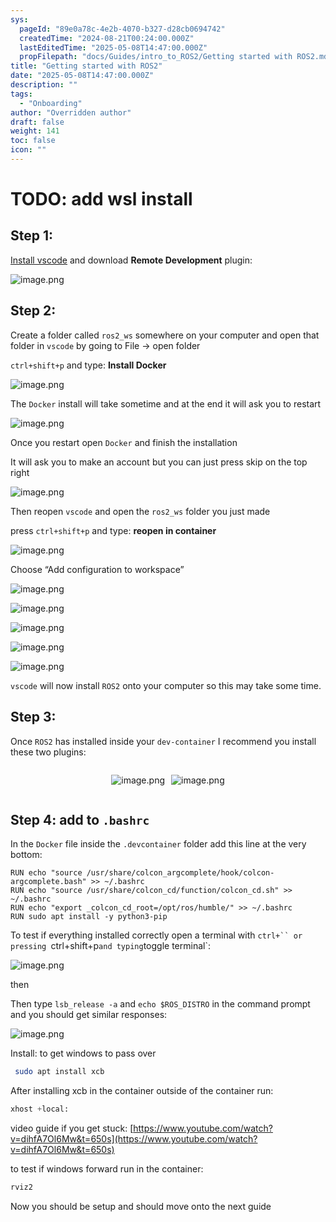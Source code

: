 ```yaml
---
sys:
  pageId: "89e0a78c-4e2b-4070-b327-d28cb0694742"
  createdTime: "2024-08-21T00:24:00.000Z"
  lastEditedTime: "2025-05-08T14:47:00.000Z"
  propFilepath: "docs/Guides/intro_to_ROS2/Getting started with ROS2.md"
title: "Getting started with ROS2"
date: "2025-05-08T14:47:00.000Z"
description: ""
tags:
  - "Onboarding"
author: "Overridden author"
draft: false
weight: 141
toc: false
icon: ""
---
```


# TODO: add wsl install

## Step 1:

[Install vscode](https://code.visualstudio.com/download) and download **Remote Development** plugin:

![image.png](https://prod-files-secure.s3.us-west-2.amazonaws.com/d518164a-d88e-44d1-a4ee-3adb3bd8bce0/efb52993-1881-4a40-b95e-6f020334f022/image.png?X-Amz-Algorithm=AWS4-HMAC-SHA256&X-Amz-Content-Sha256=UNSIGNED-PAYLOAD&X-Amz-Credential=ASIAZI2LB466ZVWXTQ3L%2F20250509%2Fus-west-2%2Fs3%2Faws4_request&X-Amz-Date=20250509T004119Z&X-Amz-Expires=3600&X-Amz-Security-Token=IQoJb3JpZ2luX2VjENf%2F%2F%2F%2F%2F%2F%2F%2F%2F%2FwEaCXVzLXdlc3QtMiJHMEUCID3j1j8KjWXq5qn4NsXxFS4b%2B5EA2ygpZSEnk2zCBeW%2BAiEAqSmraEgjeqCeW32GGo3bXjHpXgTTQyJXhHyQ8qIXDggqiAQIgP%2F%2F%2F%2F%2F%2F%2F%2F%2F%2FARAAGgw2Mzc0MjMxODM4MDUiDN3rY7mvcgdIljVwOSrcAy36yDND8nHXVcgyv0AoIKyhZq1LYAMbt3lpUQZ2tKp2XoVUZ7cVRVmZrO3o8Ams3qzuyOHnY2RFb%2BLo0LbfuhdKt9wzJIxoVltXC1LsipXTcQWYiITwTZ42mW3e16ISjNDBjedSI5uCETEzFUIvSz48AnZnJTQwJHPOXyykUp7h1pPaivAoaQAbPR%2B6MvopVRVvlPY96LhRb1Vz7T%2BTqS6HBfBosm3vrLU6A5FJLsBILlqk088j0POcnKgBKieOk%2F7EM4Y03M1V3u0DAplgsK2WigrMgseUREs%2BeJIBrEinNeZIUpqcavny9Qp8hvO%2FpGPaA2%2BjvtA7jyRqCQdvhczX8jYkHBv7fULaP3zc1EVtHZEM6bwsdzIYDC7iO%2BqkOm3b8AOZpCrLtVfY%2FZDW5CVJwZ%2BaRaQpjONQxqL6E7XU4o6XSnSbeNmNJ5UPVTnUVHoTu4ypNHsHTNTIMsgl%2FmHqSeB0WzCi6LgI6amb4eqGZb9ew2ZzYEcJCOysDXeFMD558n9kRULKmliiwMcIAxQHbxwe9VRRAJ%2BtQtpQye2y8WfoquwZ2BTIMWV3ifRhpR99nNPZGHIgp0QL85KNrPy7EtunhRx%2FEQMX%2F6yVyuF2wyiErw1MiT71GhjNMNLj9MAGOqUBb2CFZ0PDGbY4X21lyXy%2B5gKXO19grbSH7zPei0ywyDy8ttCXOizl1l22W8vXjD209H4BRumKbeTt7TuibH2OPrTq%2BIFSVBwH%2F4qkvq%2BJOZL3lVIE3qzWG0zeQjJm8KIT4jIaalQm8DlHHesmvFpBiABpgJgu1FDIOzEdHZSzB8Q0f%2BklCa0QCCOSKXo3BomVtZbblPveh%2BFZpt036vwX3yTexjX2&X-Amz-Signature=04bd1b15c35cd0ca76e159f2840c65c817c7b600072e3416d0bbd56fc01f16da&X-Amz-SignedHeaders=host&x-id=GetObject)

## Step 2:

Create a folder called `ros2_ws` somewhere on your computer and open that folder in `vscode` by going to File → open folder 

`ctrl+shift+p` and type: **Install Docker**

![image.png](https://prod-files-secure.s3.us-west-2.amazonaws.com/d518164a-d88e-44d1-a4ee-3adb3bd8bce0/2269dc0e-1cd5-47ff-bceb-c04ad9b2eab0/image.png?X-Amz-Algorithm=AWS4-HMAC-SHA256&X-Amz-Content-Sha256=UNSIGNED-PAYLOAD&X-Amz-Credential=ASIAZI2LB466ZVWXTQ3L%2F20250509%2Fus-west-2%2Fs3%2Faws4_request&X-Amz-Date=20250509T004119Z&X-Amz-Expires=3600&X-Amz-Security-Token=IQoJb3JpZ2luX2VjENf%2F%2F%2F%2F%2F%2F%2F%2F%2F%2FwEaCXVzLXdlc3QtMiJHMEUCID3j1j8KjWXq5qn4NsXxFS4b%2B5EA2ygpZSEnk2zCBeW%2BAiEAqSmraEgjeqCeW32GGo3bXjHpXgTTQyJXhHyQ8qIXDggqiAQIgP%2F%2F%2F%2F%2F%2F%2F%2F%2F%2FARAAGgw2Mzc0MjMxODM4MDUiDN3rY7mvcgdIljVwOSrcAy36yDND8nHXVcgyv0AoIKyhZq1LYAMbt3lpUQZ2tKp2XoVUZ7cVRVmZrO3o8Ams3qzuyOHnY2RFb%2BLo0LbfuhdKt9wzJIxoVltXC1LsipXTcQWYiITwTZ42mW3e16ISjNDBjedSI5uCETEzFUIvSz48AnZnJTQwJHPOXyykUp7h1pPaivAoaQAbPR%2B6MvopVRVvlPY96LhRb1Vz7T%2BTqS6HBfBosm3vrLU6A5FJLsBILlqk088j0POcnKgBKieOk%2F7EM4Y03M1V3u0DAplgsK2WigrMgseUREs%2BeJIBrEinNeZIUpqcavny9Qp8hvO%2FpGPaA2%2BjvtA7jyRqCQdvhczX8jYkHBv7fULaP3zc1EVtHZEM6bwsdzIYDC7iO%2BqkOm3b8AOZpCrLtVfY%2FZDW5CVJwZ%2BaRaQpjONQxqL6E7XU4o6XSnSbeNmNJ5UPVTnUVHoTu4ypNHsHTNTIMsgl%2FmHqSeB0WzCi6LgI6amb4eqGZb9ew2ZzYEcJCOysDXeFMD558n9kRULKmliiwMcIAxQHbxwe9VRRAJ%2BtQtpQye2y8WfoquwZ2BTIMWV3ifRhpR99nNPZGHIgp0QL85KNrPy7EtunhRx%2FEQMX%2F6yVyuF2wyiErw1MiT71GhjNMNLj9MAGOqUBb2CFZ0PDGbY4X21lyXy%2B5gKXO19grbSH7zPei0ywyDy8ttCXOizl1l22W8vXjD209H4BRumKbeTt7TuibH2OPrTq%2BIFSVBwH%2F4qkvq%2BJOZL3lVIE3qzWG0zeQjJm8KIT4jIaalQm8DlHHesmvFpBiABpgJgu1FDIOzEdHZSzB8Q0f%2BklCa0QCCOSKXo3BomVtZbblPveh%2BFZpt036vwX3yTexjX2&X-Amz-Signature=48fc6b18e684ca372b1b374cdce828c41c270720c90b15ee6bb248808a500c00&X-Amz-SignedHeaders=host&x-id=GetObject)

The `Docker` install will take sometime and at the end it will ask you to restart

![image.png](https://prod-files-secure.s3.us-west-2.amazonaws.com/d518164a-d88e-44d1-a4ee-3adb3bd8bce0/ed233f78-be33-4b1f-b89c-9c346c0e961e/image.png?X-Amz-Algorithm=AWS4-HMAC-SHA256&X-Amz-Content-Sha256=UNSIGNED-PAYLOAD&X-Amz-Credential=ASIAZI2LB466ZVWXTQ3L%2F20250509%2Fus-west-2%2Fs3%2Faws4_request&X-Amz-Date=20250509T004119Z&X-Amz-Expires=3600&X-Amz-Security-Token=IQoJb3JpZ2luX2VjENf%2F%2F%2F%2F%2F%2F%2F%2F%2F%2FwEaCXVzLXdlc3QtMiJHMEUCID3j1j8KjWXq5qn4NsXxFS4b%2B5EA2ygpZSEnk2zCBeW%2BAiEAqSmraEgjeqCeW32GGo3bXjHpXgTTQyJXhHyQ8qIXDggqiAQIgP%2F%2F%2F%2F%2F%2F%2F%2F%2F%2FARAAGgw2Mzc0MjMxODM4MDUiDN3rY7mvcgdIljVwOSrcAy36yDND8nHXVcgyv0AoIKyhZq1LYAMbt3lpUQZ2tKp2XoVUZ7cVRVmZrO3o8Ams3qzuyOHnY2RFb%2BLo0LbfuhdKt9wzJIxoVltXC1LsipXTcQWYiITwTZ42mW3e16ISjNDBjedSI5uCETEzFUIvSz48AnZnJTQwJHPOXyykUp7h1pPaivAoaQAbPR%2B6MvopVRVvlPY96LhRb1Vz7T%2BTqS6HBfBosm3vrLU6A5FJLsBILlqk088j0POcnKgBKieOk%2F7EM4Y03M1V3u0DAplgsK2WigrMgseUREs%2BeJIBrEinNeZIUpqcavny9Qp8hvO%2FpGPaA2%2BjvtA7jyRqCQdvhczX8jYkHBv7fULaP3zc1EVtHZEM6bwsdzIYDC7iO%2BqkOm3b8AOZpCrLtVfY%2FZDW5CVJwZ%2BaRaQpjONQxqL6E7XU4o6XSnSbeNmNJ5UPVTnUVHoTu4ypNHsHTNTIMsgl%2FmHqSeB0WzCi6LgI6amb4eqGZb9ew2ZzYEcJCOysDXeFMD558n9kRULKmliiwMcIAxQHbxwe9VRRAJ%2BtQtpQye2y8WfoquwZ2BTIMWV3ifRhpR99nNPZGHIgp0QL85KNrPy7EtunhRx%2FEQMX%2F6yVyuF2wyiErw1MiT71GhjNMNLj9MAGOqUBb2CFZ0PDGbY4X21lyXy%2B5gKXO19grbSH7zPei0ywyDy8ttCXOizl1l22W8vXjD209H4BRumKbeTt7TuibH2OPrTq%2BIFSVBwH%2F4qkvq%2BJOZL3lVIE3qzWG0zeQjJm8KIT4jIaalQm8DlHHesmvFpBiABpgJgu1FDIOzEdHZSzB8Q0f%2BklCa0QCCOSKXo3BomVtZbblPveh%2BFZpt036vwX3yTexjX2&X-Amz-Signature=69df06c6a68f44d8e59fb1440166a27371938dfda65ef70af2b328f2d681de0d&X-Amz-SignedHeaders=host&x-id=GetObject)

Once you restart open `Docker` and finish the installation

It will ask you to make an account but you can just press skip on the top right

![image.png](https://prod-files-secure.s3.us-west-2.amazonaws.com/d518164a-d88e-44d1-a4ee-3adb3bd8bce0/21010ad9-1659-4fd9-9f59-9932a09b2a3d/image.png?X-Amz-Algorithm=AWS4-HMAC-SHA256&X-Amz-Content-Sha256=UNSIGNED-PAYLOAD&X-Amz-Credential=ASIAZI2LB466ZVWXTQ3L%2F20250509%2Fus-west-2%2Fs3%2Faws4_request&X-Amz-Date=20250509T004119Z&X-Amz-Expires=3600&X-Amz-Security-Token=IQoJb3JpZ2luX2VjENf%2F%2F%2F%2F%2F%2F%2F%2F%2F%2FwEaCXVzLXdlc3QtMiJHMEUCID3j1j8KjWXq5qn4NsXxFS4b%2B5EA2ygpZSEnk2zCBeW%2BAiEAqSmraEgjeqCeW32GGo3bXjHpXgTTQyJXhHyQ8qIXDggqiAQIgP%2F%2F%2F%2F%2F%2F%2F%2F%2F%2FARAAGgw2Mzc0MjMxODM4MDUiDN3rY7mvcgdIljVwOSrcAy36yDND8nHXVcgyv0AoIKyhZq1LYAMbt3lpUQZ2tKp2XoVUZ7cVRVmZrO3o8Ams3qzuyOHnY2RFb%2BLo0LbfuhdKt9wzJIxoVltXC1LsipXTcQWYiITwTZ42mW3e16ISjNDBjedSI5uCETEzFUIvSz48AnZnJTQwJHPOXyykUp7h1pPaivAoaQAbPR%2B6MvopVRVvlPY96LhRb1Vz7T%2BTqS6HBfBosm3vrLU6A5FJLsBILlqk088j0POcnKgBKieOk%2F7EM4Y03M1V3u0DAplgsK2WigrMgseUREs%2BeJIBrEinNeZIUpqcavny9Qp8hvO%2FpGPaA2%2BjvtA7jyRqCQdvhczX8jYkHBv7fULaP3zc1EVtHZEM6bwsdzIYDC7iO%2BqkOm3b8AOZpCrLtVfY%2FZDW5CVJwZ%2BaRaQpjONQxqL6E7XU4o6XSnSbeNmNJ5UPVTnUVHoTu4ypNHsHTNTIMsgl%2FmHqSeB0WzCi6LgI6amb4eqGZb9ew2ZzYEcJCOysDXeFMD558n9kRULKmliiwMcIAxQHbxwe9VRRAJ%2BtQtpQye2y8WfoquwZ2BTIMWV3ifRhpR99nNPZGHIgp0QL85KNrPy7EtunhRx%2FEQMX%2F6yVyuF2wyiErw1MiT71GhjNMNLj9MAGOqUBb2CFZ0PDGbY4X21lyXy%2B5gKXO19grbSH7zPei0ywyDy8ttCXOizl1l22W8vXjD209H4BRumKbeTt7TuibH2OPrTq%2BIFSVBwH%2F4qkvq%2BJOZL3lVIE3qzWG0zeQjJm8KIT4jIaalQm8DlHHesmvFpBiABpgJgu1FDIOzEdHZSzB8Q0f%2BklCa0QCCOSKXo3BomVtZbblPveh%2BFZpt036vwX3yTexjX2&X-Amz-Signature=86511e80bfe2aaf3cd949a12012f651ea7aacdebf9c0a7d1d24ef04735fe23b5&X-Amz-SignedHeaders=host&x-id=GetObject)

Then reopen `vscode` and open the `ros2_ws` folder you just made

press `ctrl+shift+p` and type: **reopen in container**

![image.png](https://prod-files-secure.s3.us-west-2.amazonaws.com/d518164a-d88e-44d1-a4ee-3adb3bd8bce0/4e93b8c2-41ad-488c-8095-c74205196118/image.png?X-Amz-Algorithm=AWS4-HMAC-SHA256&X-Amz-Content-Sha256=UNSIGNED-PAYLOAD&X-Amz-Credential=ASIAZI2LB466ZVWXTQ3L%2F20250509%2Fus-west-2%2Fs3%2Faws4_request&X-Amz-Date=20250509T004119Z&X-Amz-Expires=3600&X-Amz-Security-Token=IQoJb3JpZ2luX2VjENf%2F%2F%2F%2F%2F%2F%2F%2F%2F%2FwEaCXVzLXdlc3QtMiJHMEUCID3j1j8KjWXq5qn4NsXxFS4b%2B5EA2ygpZSEnk2zCBeW%2BAiEAqSmraEgjeqCeW32GGo3bXjHpXgTTQyJXhHyQ8qIXDggqiAQIgP%2F%2F%2F%2F%2F%2F%2F%2F%2F%2FARAAGgw2Mzc0MjMxODM4MDUiDN3rY7mvcgdIljVwOSrcAy36yDND8nHXVcgyv0AoIKyhZq1LYAMbt3lpUQZ2tKp2XoVUZ7cVRVmZrO3o8Ams3qzuyOHnY2RFb%2BLo0LbfuhdKt9wzJIxoVltXC1LsipXTcQWYiITwTZ42mW3e16ISjNDBjedSI5uCETEzFUIvSz48AnZnJTQwJHPOXyykUp7h1pPaivAoaQAbPR%2B6MvopVRVvlPY96LhRb1Vz7T%2BTqS6HBfBosm3vrLU6A5FJLsBILlqk088j0POcnKgBKieOk%2F7EM4Y03M1V3u0DAplgsK2WigrMgseUREs%2BeJIBrEinNeZIUpqcavny9Qp8hvO%2FpGPaA2%2BjvtA7jyRqCQdvhczX8jYkHBv7fULaP3zc1EVtHZEM6bwsdzIYDC7iO%2BqkOm3b8AOZpCrLtVfY%2FZDW5CVJwZ%2BaRaQpjONQxqL6E7XU4o6XSnSbeNmNJ5UPVTnUVHoTu4ypNHsHTNTIMsgl%2FmHqSeB0WzCi6LgI6amb4eqGZb9ew2ZzYEcJCOysDXeFMD558n9kRULKmliiwMcIAxQHbxwe9VRRAJ%2BtQtpQye2y8WfoquwZ2BTIMWV3ifRhpR99nNPZGHIgp0QL85KNrPy7EtunhRx%2FEQMX%2F6yVyuF2wyiErw1MiT71GhjNMNLj9MAGOqUBb2CFZ0PDGbY4X21lyXy%2B5gKXO19grbSH7zPei0ywyDy8ttCXOizl1l22W8vXjD209H4BRumKbeTt7TuibH2OPrTq%2BIFSVBwH%2F4qkvq%2BJOZL3lVIE3qzWG0zeQjJm8KIT4jIaalQm8DlHHesmvFpBiABpgJgu1FDIOzEdHZSzB8Q0f%2BklCa0QCCOSKXo3BomVtZbblPveh%2BFZpt036vwX3yTexjX2&X-Amz-Signature=4f1ff570db526a65c55a4de5a3c3f58c94e7acf4bb9fdf650caba386ebc9c28e&X-Amz-SignedHeaders=host&x-id=GetObject)

Choose “Add configuration to workspace”

![image.png](https://prod-files-secure.s3.us-west-2.amazonaws.com/d518164a-d88e-44d1-a4ee-3adb3bd8bce0/9560b282-5060-4989-ba37-97e7b2c22476/image.png?X-Amz-Algorithm=AWS4-HMAC-SHA256&X-Amz-Content-Sha256=UNSIGNED-PAYLOAD&X-Amz-Credential=ASIAZI2LB466ZVWXTQ3L%2F20250509%2Fus-west-2%2Fs3%2Faws4_request&X-Amz-Date=20250509T004119Z&X-Amz-Expires=3600&X-Amz-Security-Token=IQoJb3JpZ2luX2VjENf%2F%2F%2F%2F%2F%2F%2F%2F%2F%2FwEaCXVzLXdlc3QtMiJHMEUCID3j1j8KjWXq5qn4NsXxFS4b%2B5EA2ygpZSEnk2zCBeW%2BAiEAqSmraEgjeqCeW32GGo3bXjHpXgTTQyJXhHyQ8qIXDggqiAQIgP%2F%2F%2F%2F%2F%2F%2F%2F%2F%2FARAAGgw2Mzc0MjMxODM4MDUiDN3rY7mvcgdIljVwOSrcAy36yDND8nHXVcgyv0AoIKyhZq1LYAMbt3lpUQZ2tKp2XoVUZ7cVRVmZrO3o8Ams3qzuyOHnY2RFb%2BLo0LbfuhdKt9wzJIxoVltXC1LsipXTcQWYiITwTZ42mW3e16ISjNDBjedSI5uCETEzFUIvSz48AnZnJTQwJHPOXyykUp7h1pPaivAoaQAbPR%2B6MvopVRVvlPY96LhRb1Vz7T%2BTqS6HBfBosm3vrLU6A5FJLsBILlqk088j0POcnKgBKieOk%2F7EM4Y03M1V3u0DAplgsK2WigrMgseUREs%2BeJIBrEinNeZIUpqcavny9Qp8hvO%2FpGPaA2%2BjvtA7jyRqCQdvhczX8jYkHBv7fULaP3zc1EVtHZEM6bwsdzIYDC7iO%2BqkOm3b8AOZpCrLtVfY%2FZDW5CVJwZ%2BaRaQpjONQxqL6E7XU4o6XSnSbeNmNJ5UPVTnUVHoTu4ypNHsHTNTIMsgl%2FmHqSeB0WzCi6LgI6amb4eqGZb9ew2ZzYEcJCOysDXeFMD558n9kRULKmliiwMcIAxQHbxwe9VRRAJ%2BtQtpQye2y8WfoquwZ2BTIMWV3ifRhpR99nNPZGHIgp0QL85KNrPy7EtunhRx%2FEQMX%2F6yVyuF2wyiErw1MiT71GhjNMNLj9MAGOqUBb2CFZ0PDGbY4X21lyXy%2B5gKXO19grbSH7zPei0ywyDy8ttCXOizl1l22W8vXjD209H4BRumKbeTt7TuibH2OPrTq%2BIFSVBwH%2F4qkvq%2BJOZL3lVIE3qzWG0zeQjJm8KIT4jIaalQm8DlHHesmvFpBiABpgJgu1FDIOzEdHZSzB8Q0f%2BklCa0QCCOSKXo3BomVtZbblPveh%2BFZpt036vwX3yTexjX2&X-Amz-Signature=3cfc4a96b31482285c45e2fb38215722286a9f674c49c42bf7cbe9ec31d66ceb&X-Amz-SignedHeaders=host&x-id=GetObject)

![image.png](https://prod-files-secure.s3.us-west-2.amazonaws.com/d518164a-d88e-44d1-a4ee-3adb3bd8bce0/2ee63f81-886b-48e8-a553-dc6e5eac99e4/image.png?X-Amz-Algorithm=AWS4-HMAC-SHA256&X-Amz-Content-Sha256=UNSIGNED-PAYLOAD&X-Amz-Credential=ASIAZI2LB466ZVWXTQ3L%2F20250509%2Fus-west-2%2Fs3%2Faws4_request&X-Amz-Date=20250509T004119Z&X-Amz-Expires=3600&X-Amz-Security-Token=IQoJb3JpZ2luX2VjENf%2F%2F%2F%2F%2F%2F%2F%2F%2F%2FwEaCXVzLXdlc3QtMiJHMEUCID3j1j8KjWXq5qn4NsXxFS4b%2B5EA2ygpZSEnk2zCBeW%2BAiEAqSmraEgjeqCeW32GGo3bXjHpXgTTQyJXhHyQ8qIXDggqiAQIgP%2F%2F%2F%2F%2F%2F%2F%2F%2F%2FARAAGgw2Mzc0MjMxODM4MDUiDN3rY7mvcgdIljVwOSrcAy36yDND8nHXVcgyv0AoIKyhZq1LYAMbt3lpUQZ2tKp2XoVUZ7cVRVmZrO3o8Ams3qzuyOHnY2RFb%2BLo0LbfuhdKt9wzJIxoVltXC1LsipXTcQWYiITwTZ42mW3e16ISjNDBjedSI5uCETEzFUIvSz48AnZnJTQwJHPOXyykUp7h1pPaivAoaQAbPR%2B6MvopVRVvlPY96LhRb1Vz7T%2BTqS6HBfBosm3vrLU6A5FJLsBILlqk088j0POcnKgBKieOk%2F7EM4Y03M1V3u0DAplgsK2WigrMgseUREs%2BeJIBrEinNeZIUpqcavny9Qp8hvO%2FpGPaA2%2BjvtA7jyRqCQdvhczX8jYkHBv7fULaP3zc1EVtHZEM6bwsdzIYDC7iO%2BqkOm3b8AOZpCrLtVfY%2FZDW5CVJwZ%2BaRaQpjONQxqL6E7XU4o6XSnSbeNmNJ5UPVTnUVHoTu4ypNHsHTNTIMsgl%2FmHqSeB0WzCi6LgI6amb4eqGZb9ew2ZzYEcJCOysDXeFMD558n9kRULKmliiwMcIAxQHbxwe9VRRAJ%2BtQtpQye2y8WfoquwZ2BTIMWV3ifRhpR99nNPZGHIgp0QL85KNrPy7EtunhRx%2FEQMX%2F6yVyuF2wyiErw1MiT71GhjNMNLj9MAGOqUBb2CFZ0PDGbY4X21lyXy%2B5gKXO19grbSH7zPei0ywyDy8ttCXOizl1l22W8vXjD209H4BRumKbeTt7TuibH2OPrTq%2BIFSVBwH%2F4qkvq%2BJOZL3lVIE3qzWG0zeQjJm8KIT4jIaalQm8DlHHesmvFpBiABpgJgu1FDIOzEdHZSzB8Q0f%2BklCa0QCCOSKXo3BomVtZbblPveh%2BFZpt036vwX3yTexjX2&X-Amz-Signature=48ccf6035b92c2281f61c17ae61c498156fb220f93705773d3a96e67df040d14&X-Amz-SignedHeaders=host&x-id=GetObject)

![image.png](https://prod-files-secure.s3.us-west-2.amazonaws.com/d518164a-d88e-44d1-a4ee-3adb3bd8bce0/ae1580b2-b048-407e-aed9-b584224a7a04/image.png?X-Amz-Algorithm=AWS4-HMAC-SHA256&X-Amz-Content-Sha256=UNSIGNED-PAYLOAD&X-Amz-Credential=ASIAZI2LB466ZVWXTQ3L%2F20250509%2Fus-west-2%2Fs3%2Faws4_request&X-Amz-Date=20250509T004119Z&X-Amz-Expires=3600&X-Amz-Security-Token=IQoJb3JpZ2luX2VjENf%2F%2F%2F%2F%2F%2F%2F%2F%2F%2FwEaCXVzLXdlc3QtMiJHMEUCID3j1j8KjWXq5qn4NsXxFS4b%2B5EA2ygpZSEnk2zCBeW%2BAiEAqSmraEgjeqCeW32GGo3bXjHpXgTTQyJXhHyQ8qIXDggqiAQIgP%2F%2F%2F%2F%2F%2F%2F%2F%2F%2FARAAGgw2Mzc0MjMxODM4MDUiDN3rY7mvcgdIljVwOSrcAy36yDND8nHXVcgyv0AoIKyhZq1LYAMbt3lpUQZ2tKp2XoVUZ7cVRVmZrO3o8Ams3qzuyOHnY2RFb%2BLo0LbfuhdKt9wzJIxoVltXC1LsipXTcQWYiITwTZ42mW3e16ISjNDBjedSI5uCETEzFUIvSz48AnZnJTQwJHPOXyykUp7h1pPaivAoaQAbPR%2B6MvopVRVvlPY96LhRb1Vz7T%2BTqS6HBfBosm3vrLU6A5FJLsBILlqk088j0POcnKgBKieOk%2F7EM4Y03M1V3u0DAplgsK2WigrMgseUREs%2BeJIBrEinNeZIUpqcavny9Qp8hvO%2FpGPaA2%2BjvtA7jyRqCQdvhczX8jYkHBv7fULaP3zc1EVtHZEM6bwsdzIYDC7iO%2BqkOm3b8AOZpCrLtVfY%2FZDW5CVJwZ%2BaRaQpjONQxqL6E7XU4o6XSnSbeNmNJ5UPVTnUVHoTu4ypNHsHTNTIMsgl%2FmHqSeB0WzCi6LgI6amb4eqGZb9ew2ZzYEcJCOysDXeFMD558n9kRULKmliiwMcIAxQHbxwe9VRRAJ%2BtQtpQye2y8WfoquwZ2BTIMWV3ifRhpR99nNPZGHIgp0QL85KNrPy7EtunhRx%2FEQMX%2F6yVyuF2wyiErw1MiT71GhjNMNLj9MAGOqUBb2CFZ0PDGbY4X21lyXy%2B5gKXO19grbSH7zPei0ywyDy8ttCXOizl1l22W8vXjD209H4BRumKbeTt7TuibH2OPrTq%2BIFSVBwH%2F4qkvq%2BJOZL3lVIE3qzWG0zeQjJm8KIT4jIaalQm8DlHHesmvFpBiABpgJgu1FDIOzEdHZSzB8Q0f%2BklCa0QCCOSKXo3BomVtZbblPveh%2BFZpt036vwX3yTexjX2&X-Amz-Signature=9e6c8c3c3b0b69c5ef0dd06e18c1735f2bba61db5b9db736fefa9d7227298ae1&X-Amz-SignedHeaders=host&x-id=GetObject)

![image.png](https://prod-files-secure.s3.us-west-2.amazonaws.com/d518164a-d88e-44d1-a4ee-3adb3bd8bce0/53255b28-f75e-430f-b9e3-c0ac8577e42b/image.png?X-Amz-Algorithm=AWS4-HMAC-SHA256&X-Amz-Content-Sha256=UNSIGNED-PAYLOAD&X-Amz-Credential=ASIAZI2LB466ZVWXTQ3L%2F20250509%2Fus-west-2%2Fs3%2Faws4_request&X-Amz-Date=20250509T004119Z&X-Amz-Expires=3600&X-Amz-Security-Token=IQoJb3JpZ2luX2VjENf%2F%2F%2F%2F%2F%2F%2F%2F%2F%2FwEaCXVzLXdlc3QtMiJHMEUCID3j1j8KjWXq5qn4NsXxFS4b%2B5EA2ygpZSEnk2zCBeW%2BAiEAqSmraEgjeqCeW32GGo3bXjHpXgTTQyJXhHyQ8qIXDggqiAQIgP%2F%2F%2F%2F%2F%2F%2F%2F%2F%2FARAAGgw2Mzc0MjMxODM4MDUiDN3rY7mvcgdIljVwOSrcAy36yDND8nHXVcgyv0AoIKyhZq1LYAMbt3lpUQZ2tKp2XoVUZ7cVRVmZrO3o8Ams3qzuyOHnY2RFb%2BLo0LbfuhdKt9wzJIxoVltXC1LsipXTcQWYiITwTZ42mW3e16ISjNDBjedSI5uCETEzFUIvSz48AnZnJTQwJHPOXyykUp7h1pPaivAoaQAbPR%2B6MvopVRVvlPY96LhRb1Vz7T%2BTqS6HBfBosm3vrLU6A5FJLsBILlqk088j0POcnKgBKieOk%2F7EM4Y03M1V3u0DAplgsK2WigrMgseUREs%2BeJIBrEinNeZIUpqcavny9Qp8hvO%2FpGPaA2%2BjvtA7jyRqCQdvhczX8jYkHBv7fULaP3zc1EVtHZEM6bwsdzIYDC7iO%2BqkOm3b8AOZpCrLtVfY%2FZDW5CVJwZ%2BaRaQpjONQxqL6E7XU4o6XSnSbeNmNJ5UPVTnUVHoTu4ypNHsHTNTIMsgl%2FmHqSeB0WzCi6LgI6amb4eqGZb9ew2ZzYEcJCOysDXeFMD558n9kRULKmliiwMcIAxQHbxwe9VRRAJ%2BtQtpQye2y8WfoquwZ2BTIMWV3ifRhpR99nNPZGHIgp0QL85KNrPy7EtunhRx%2FEQMX%2F6yVyuF2wyiErw1MiT71GhjNMNLj9MAGOqUBb2CFZ0PDGbY4X21lyXy%2B5gKXO19grbSH7zPei0ywyDy8ttCXOizl1l22W8vXjD209H4BRumKbeTt7TuibH2OPrTq%2BIFSVBwH%2F4qkvq%2BJOZL3lVIE3qzWG0zeQjJm8KIT4jIaalQm8DlHHesmvFpBiABpgJgu1FDIOzEdHZSzB8Q0f%2BklCa0QCCOSKXo3BomVtZbblPveh%2BFZpt036vwX3yTexjX2&X-Amz-Signature=08f8965495f8f2b5a04910ae66b6f07cae76ef2436c75906df678b1b7d8a42ed&X-Amz-SignedHeaders=host&x-id=GetObject)

![image.png](https://prod-files-secure.s3.us-west-2.amazonaws.com/d518164a-d88e-44d1-a4ee-3adb3bd8bce0/7c562767-5af9-4ffb-97d1-327bcdf4ee00/image.png?X-Amz-Algorithm=AWS4-HMAC-SHA256&X-Amz-Content-Sha256=UNSIGNED-PAYLOAD&X-Amz-Credential=ASIAZI2LB466ZVWXTQ3L%2F20250509%2Fus-west-2%2Fs3%2Faws4_request&X-Amz-Date=20250509T004119Z&X-Amz-Expires=3600&X-Amz-Security-Token=IQoJb3JpZ2luX2VjENf%2F%2F%2F%2F%2F%2F%2F%2F%2F%2FwEaCXVzLXdlc3QtMiJHMEUCID3j1j8KjWXq5qn4NsXxFS4b%2B5EA2ygpZSEnk2zCBeW%2BAiEAqSmraEgjeqCeW32GGo3bXjHpXgTTQyJXhHyQ8qIXDggqiAQIgP%2F%2F%2F%2F%2F%2F%2F%2F%2F%2FARAAGgw2Mzc0MjMxODM4MDUiDN3rY7mvcgdIljVwOSrcAy36yDND8nHXVcgyv0AoIKyhZq1LYAMbt3lpUQZ2tKp2XoVUZ7cVRVmZrO3o8Ams3qzuyOHnY2RFb%2BLo0LbfuhdKt9wzJIxoVltXC1LsipXTcQWYiITwTZ42mW3e16ISjNDBjedSI5uCETEzFUIvSz48AnZnJTQwJHPOXyykUp7h1pPaivAoaQAbPR%2B6MvopVRVvlPY96LhRb1Vz7T%2BTqS6HBfBosm3vrLU6A5FJLsBILlqk088j0POcnKgBKieOk%2F7EM4Y03M1V3u0DAplgsK2WigrMgseUREs%2BeJIBrEinNeZIUpqcavny9Qp8hvO%2FpGPaA2%2BjvtA7jyRqCQdvhczX8jYkHBv7fULaP3zc1EVtHZEM6bwsdzIYDC7iO%2BqkOm3b8AOZpCrLtVfY%2FZDW5CVJwZ%2BaRaQpjONQxqL6E7XU4o6XSnSbeNmNJ5UPVTnUVHoTu4ypNHsHTNTIMsgl%2FmHqSeB0WzCi6LgI6amb4eqGZb9ew2ZzYEcJCOysDXeFMD558n9kRULKmliiwMcIAxQHbxwe9VRRAJ%2BtQtpQye2y8WfoquwZ2BTIMWV3ifRhpR99nNPZGHIgp0QL85KNrPy7EtunhRx%2FEQMX%2F6yVyuF2wyiErw1MiT71GhjNMNLj9MAGOqUBb2CFZ0PDGbY4X21lyXy%2B5gKXO19grbSH7zPei0ywyDy8ttCXOizl1l22W8vXjD209H4BRumKbeTt7TuibH2OPrTq%2BIFSVBwH%2F4qkvq%2BJOZL3lVIE3qzWG0zeQjJm8KIT4jIaalQm8DlHHesmvFpBiABpgJgu1FDIOzEdHZSzB8Q0f%2BklCa0QCCOSKXo3BomVtZbblPveh%2BFZpt036vwX3yTexjX2&X-Amz-Signature=03a552561054dc9599104c7c87d8a17e38254051cb7a9775a854d75fbbbea818&X-Amz-SignedHeaders=host&x-id=GetObject)

`vscode` will now install `ROS2` onto your computer so this may take some time.

## Step 3:

Once `ROS2` has installed inside your `dev-container` I recommend you install these two plugins:

<div style="display: flex;flex-direction: row; column-gap:10px; max-width: 630px;justify-content: center;">
<div>

![image.png](https://prod-files-secure.s3.us-west-2.amazonaws.com/d518164a-d88e-44d1-a4ee-3adb3bd8bce0/3fc3d550-5a54-4ba1-ba6b-faa01cdb7369/image.png?X-Amz-Algorithm=AWS4-HMAC-SHA256&X-Amz-Content-Sha256=UNSIGNED-PAYLOAD&X-Amz-Credential=ASIAZI2LB4667YD774ZB%2F20250509%2Fus-west-2%2Fs3%2Faws4_request&X-Amz-Date=20250509T004127Z&X-Amz-Expires=3600&X-Amz-Security-Token=IQoJb3JpZ2luX2VjENf%2F%2F%2F%2F%2F%2F%2F%2F%2F%2FwEaCXVzLXdlc3QtMiJHMEUCIQDpLGbv5wHyzx87sF0zOdEmWFDn9d2fF48b3QMgqURAiwIgOOKiO5EkZcm%2BoEASgaHpY5qsh%2BSTiG2cdmSwuAGScoUqiAQIgP%2F%2F%2F%2F%2F%2F%2F%2F%2F%2FARAAGgw2Mzc0MjMxODM4MDUiDHLlTOLMfJJsTk0KGircA4id%2Bwjip4qb0zxlyYHE6%2Bdsxnh3M60FiG0bEagFgrWdsp9jDeeIz7eQYDPQaqZk5OAyO4twb4emEFsk%2FmfxLaWj5SVWcCcgxOBilBQytSTjkPawrPcDwFbIW1%2B9%2BpQg6nvwBoLuCmf4Pd49PRyPbrKWAktrb7lETv5mkd3YPhuS6Hm98MLVERoY2CBAz4SFe4xDAfDXYqtont3kC2ICn2osX8Mj4KBBsfvyAXd4nnDxRGqbq1Q1a0qSULvyXkhbylwuI%2B8UijMaY3RAXU20oNAZT5mxF7MZ%2BSgVtfwKoN4mz66SMW1OCKZRLPH6zhXk7swfmyAdnFwLNCebfEnFV8au%2FGaciYmTKRELq606krTlQG3xCpFDWgT8vJuoi1FzcelPuL%2BNUFvWjpeexyE%2FKV%2FcQoHmku47y85k8yyn74D81y%2B6XnMoYbZbnnuSyD%2BdCiWqFrRv6lr%2B2KJxEHrnIvL7JP%2FgirxtNtcu6odPqeZIAv9Y6VR6iSPXFxnECyXDa%2B1c3GP5A4%2BFtls5OUH7Ux4TQIGAJ8VzW95QS%2FBYx75yObXUr83DsWWJiFHLmB%2Br0Pwi1csYp69nzMt3t%2FQI%2BW07bVPfEV2hqpg87ORcH8isi%2FddfZJxBoyVE7UMMLrj9MAGOqUBJhOZfkmUFG%2Fv74b%2BYcpLpQN%2Bx%2FbCBQ7d6waQNxLwfHwHzAlwgzb6GNJ3eBisa%2FnMIbPEbW28jJc%2FcEeludNg5XWxS5TKjbuqTqpKZw6H5ViNfDr80Egc8EfW%2BiWJ9AJt5leAJuOqdmrNy%2BMnr5etp47cWOnT3FEusxF3XLiGgOhUVY4Eg1RNCRRfxbLDev5zW0BGWdEPJd9brndhmjN9%2BccQtjZ9&X-Amz-Signature=fc13cecdfb3ef1f4a540763c857a850ada6bbec443a31c93a5a67aa590285aa0&X-Amz-SignedHeaders=host&x-id=GetObject)

</div>
<div>

![image.png](https://prod-files-secure.s3.us-west-2.amazonaws.com/d518164a-d88e-44d1-a4ee-3adb3bd8bce0/d994cc66-13c2-4093-a5a3-f84cf4601a82/image.png?X-Amz-Algorithm=AWS4-HMAC-SHA256&X-Amz-Content-Sha256=UNSIGNED-PAYLOAD&X-Amz-Credential=ASIAZI2LB466VKI5FFGN%2F20250509%2Fus-west-2%2Fs3%2Faws4_request&X-Amz-Date=20250509T004128Z&X-Amz-Expires=3600&X-Amz-Security-Token=IQoJb3JpZ2luX2VjENf%2F%2F%2F%2F%2F%2F%2F%2F%2F%2FwEaCXVzLXdlc3QtMiJGMEQCIAqIwCLwLpaO3yCWQh3oX6C%2Bn0vFRanADgnGaodIWlLPAiAKXCjvVh14GeuvY41AwP%2FclBu%2BtRQd6Bw43QptZq%2FCViqIBAiA%2F%2F%2F%2F%2F%2F%2F%2F%2F%2F8BEAAaDDYzNzQyMzE4MzgwNSIMwZIw47TWnOc2N4y0KtwD2gZqLHNlYtT3n0LBRYIt293y%2FIDqN54rPPbdxT0WUTBBSVsfaSVNKzAmT7Z9UFAkur4mXH76XHXQWhemFbHDg%2BfrihzAFInSXc8FsdX%2F7bqpeRLFHSy64X3jjRu9DoP6MUTleAWGI2%2BmFmG2zs2xSH1i2MeYNTfFMuxDLhiCS%2BpAEhSDl0qpNIM07wYS%2FWtFeegzHSdg5VsV9RnSQ%2Br5Q73HoWAzh1PLSCYDm0Kfz2JXuLpvY5XfXcuBFXSxgSiLOnNdCtvR0fhpEgNxHduDEE0XdZeYgrUxMY16bsKjTYGsUyMLntET%2F%2FDVvoI2jQXxk2SfWsZPhFb%2BDvMiyJ%2FsScns01BQqCgpkxaTZjShaT%2FrqZX5coNaXtw5ZcxG%2Bhlfeuyq9vkmIFQLae1IN29pVfRyKpcGoRRWJ9iCD107R2OK%2BDqkM7NQ2qQsPMh4jf%2BmzLoO8ZevVREO7RoqlkVs6A7u3k0CBCX51rPmOBdkkEF%2FIh1qJNv4nwlhVwSeJs60pmrXyPtVB5Mo0N9jycPXNOq6XwYgyy9AQNznQlBS9FPUP8FeU7G3Ca87mIbfuamAaPyuSB8L9gw5vcjQpDGB7nxTImlj7f%2BCIdkcnLyF8XVcPdNfvlyZcXr2mH0wsOP0wAY6pgFHDa8mCQ1yVJHE4xsz70nbGUhb8Tzyy2FrjqKR5wJq59ZiNQOzNdxFs%2FpVVqYicq6oN1M555B94X7tEAL6gUHGsyPK6L3rNF%2Fgczy719fsrlOTRphuOAgw3ns%2BvQkhcaHShTrrtDMCDN48XkuYMRHAeaLdETBvQFZM6y%2BNtdXzzD%2BqlQ74wXta%2BIOZ9lU%2BINTIiO%2FpY%2B8TX1TJrfcpNyo9XOVhHjfs&X-Amz-Signature=4b0cb0bb14e1c109b2c58d3ad82c40c2cb493e91368194d8cfe67b5de93ba660&X-Amz-SignedHeaders=host&x-id=GetObject)

</div>
</div>

## Step 4: add to `.bashrc`

In the `Docker` file inside the `.devcontainer` folder add this line at the very bottom: 

```docker
RUN echo "source /usr/share/colcon_argcomplete/hook/colcon-argcomplete.bash" >> ~/.bashrc
RUN echo "source /usr/share/colcon_cd/function/colcon_cd.sh" >> ~/.bashrc
RUN echo "export _colcon_cd_root=/opt/ros/humble/" >> ~/.bashrc
RUN sudo apt install -y python3-pip 
```

To test if everything installed correctly open a terminal with `ctrl+`` or pressing `ctrl+shift+p` and typing `toggle terminal`:

![image.png](https://prod-files-secure.s3.us-west-2.amazonaws.com/d518164a-d88e-44d1-a4ee-3adb3bd8bce0/6a4943d8-b04e-4c02-9a58-775f3384d1a5/image.png?X-Amz-Algorithm=AWS4-HMAC-SHA256&X-Amz-Content-Sha256=UNSIGNED-PAYLOAD&X-Amz-Credential=ASIAZI2LB466ZVWXTQ3L%2F20250509%2Fus-west-2%2Fs3%2Faws4_request&X-Amz-Date=20250509T004119Z&X-Amz-Expires=3600&X-Amz-Security-Token=IQoJb3JpZ2luX2VjENf%2F%2F%2F%2F%2F%2F%2F%2F%2F%2FwEaCXVzLXdlc3QtMiJHMEUCID3j1j8KjWXq5qn4NsXxFS4b%2B5EA2ygpZSEnk2zCBeW%2BAiEAqSmraEgjeqCeW32GGo3bXjHpXgTTQyJXhHyQ8qIXDggqiAQIgP%2F%2F%2F%2F%2F%2F%2F%2F%2F%2FARAAGgw2Mzc0MjMxODM4MDUiDN3rY7mvcgdIljVwOSrcAy36yDND8nHXVcgyv0AoIKyhZq1LYAMbt3lpUQZ2tKp2XoVUZ7cVRVmZrO3o8Ams3qzuyOHnY2RFb%2BLo0LbfuhdKt9wzJIxoVltXC1LsipXTcQWYiITwTZ42mW3e16ISjNDBjedSI5uCETEzFUIvSz48AnZnJTQwJHPOXyykUp7h1pPaivAoaQAbPR%2B6MvopVRVvlPY96LhRb1Vz7T%2BTqS6HBfBosm3vrLU6A5FJLsBILlqk088j0POcnKgBKieOk%2F7EM4Y03M1V3u0DAplgsK2WigrMgseUREs%2BeJIBrEinNeZIUpqcavny9Qp8hvO%2FpGPaA2%2BjvtA7jyRqCQdvhczX8jYkHBv7fULaP3zc1EVtHZEM6bwsdzIYDC7iO%2BqkOm3b8AOZpCrLtVfY%2FZDW5CVJwZ%2BaRaQpjONQxqL6E7XU4o6XSnSbeNmNJ5UPVTnUVHoTu4ypNHsHTNTIMsgl%2FmHqSeB0WzCi6LgI6amb4eqGZb9ew2ZzYEcJCOysDXeFMD558n9kRULKmliiwMcIAxQHbxwe9VRRAJ%2BtQtpQye2y8WfoquwZ2BTIMWV3ifRhpR99nNPZGHIgp0QL85KNrPy7EtunhRx%2FEQMX%2F6yVyuF2wyiErw1MiT71GhjNMNLj9MAGOqUBb2CFZ0PDGbY4X21lyXy%2B5gKXO19grbSH7zPei0ywyDy8ttCXOizl1l22W8vXjD209H4BRumKbeTt7TuibH2OPrTq%2BIFSVBwH%2F4qkvq%2BJOZL3lVIE3qzWG0zeQjJm8KIT4jIaalQm8DlHHesmvFpBiABpgJgu1FDIOzEdHZSzB8Q0f%2BklCa0QCCOSKXo3BomVtZbblPveh%2BFZpt036vwX3yTexjX2&X-Amz-Signature=eea173fa460d5191321d88447619392eb2740d8837e0309aa332917445be73e8&X-Amz-SignedHeaders=host&x-id=GetObject)

then 

Then type `lsb_release -a` and `echo $ROS_DISTRO` in the command prompt and you should get similar responses:

![image.png](https://prod-files-secure.s3.us-west-2.amazonaws.com/d518164a-d88e-44d1-a4ee-3adb3bd8bce0/3e635dec-a805-4e85-8b9e-d000e5b71a4e/image.png?X-Amz-Algorithm=AWS4-HMAC-SHA256&X-Amz-Content-Sha256=UNSIGNED-PAYLOAD&X-Amz-Credential=ASIAZI2LB466ZVWXTQ3L%2F20250509%2Fus-west-2%2Fs3%2Faws4_request&X-Amz-Date=20250509T004119Z&X-Amz-Expires=3600&X-Amz-Security-Token=IQoJb3JpZ2luX2VjENf%2F%2F%2F%2F%2F%2F%2F%2F%2F%2FwEaCXVzLXdlc3QtMiJHMEUCID3j1j8KjWXq5qn4NsXxFS4b%2B5EA2ygpZSEnk2zCBeW%2BAiEAqSmraEgjeqCeW32GGo3bXjHpXgTTQyJXhHyQ8qIXDggqiAQIgP%2F%2F%2F%2F%2F%2F%2F%2F%2F%2FARAAGgw2Mzc0MjMxODM4MDUiDN3rY7mvcgdIljVwOSrcAy36yDND8nHXVcgyv0AoIKyhZq1LYAMbt3lpUQZ2tKp2XoVUZ7cVRVmZrO3o8Ams3qzuyOHnY2RFb%2BLo0LbfuhdKt9wzJIxoVltXC1LsipXTcQWYiITwTZ42mW3e16ISjNDBjedSI5uCETEzFUIvSz48AnZnJTQwJHPOXyykUp7h1pPaivAoaQAbPR%2B6MvopVRVvlPY96LhRb1Vz7T%2BTqS6HBfBosm3vrLU6A5FJLsBILlqk088j0POcnKgBKieOk%2F7EM4Y03M1V3u0DAplgsK2WigrMgseUREs%2BeJIBrEinNeZIUpqcavny9Qp8hvO%2FpGPaA2%2BjvtA7jyRqCQdvhczX8jYkHBv7fULaP3zc1EVtHZEM6bwsdzIYDC7iO%2BqkOm3b8AOZpCrLtVfY%2FZDW5CVJwZ%2BaRaQpjONQxqL6E7XU4o6XSnSbeNmNJ5UPVTnUVHoTu4ypNHsHTNTIMsgl%2FmHqSeB0WzCi6LgI6amb4eqGZb9ew2ZzYEcJCOysDXeFMD558n9kRULKmliiwMcIAxQHbxwe9VRRAJ%2BtQtpQye2y8WfoquwZ2BTIMWV3ifRhpR99nNPZGHIgp0QL85KNrPy7EtunhRx%2FEQMX%2F6yVyuF2wyiErw1MiT71GhjNMNLj9MAGOqUBb2CFZ0PDGbY4X21lyXy%2B5gKXO19grbSH7zPei0ywyDy8ttCXOizl1l22W8vXjD209H4BRumKbeTt7TuibH2OPrTq%2BIFSVBwH%2F4qkvq%2BJOZL3lVIE3qzWG0zeQjJm8KIT4jIaalQm8DlHHesmvFpBiABpgJgu1FDIOzEdHZSzB8Q0f%2BklCa0QCCOSKXo3BomVtZbblPveh%2BFZpt036vwX3yTexjX2&X-Amz-Signature=8687bd06ea076e363dfe656e9633a127af1e29995be8bcd730df390d73f0832f&X-Amz-SignedHeaders=host&x-id=GetObject)

Install:  to get windows to pass over

```bash
 sudo apt install xcb
```

After installing xcb in the container outside of the container run:

```python
xhost +local:
```

video guide if you get stuck: [https://www.youtube.com/watch?v=dihfA7Ol6Mw&t=650s](https://www.youtube.com/watch?v=dihfA7Ol6Mw&t=650s)

to test if windows forward run in the container:

```bash
rviz2
```

Now you should be setup and should move onto the next guide 
